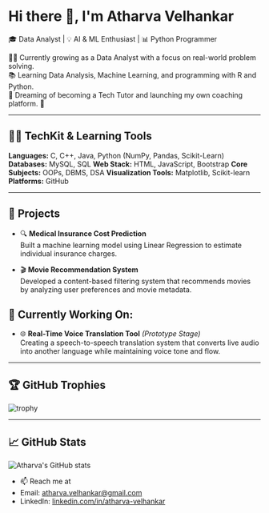 # Hi there 👋, I'm Atharva Velhankar

🎓 Data Analyst | 💡 AI & ML Enthusiast | 📊 Python Programmer

👨‍💻 Currently growing as a Data Analyst with a focus on real-world problem solving.  
📚 Learning Data Analysis, Machine Learning, and programming with R and Python.  
🎯 Dreaming of becoming a Tech Tutor and launching my own coaching platform. 🌟

---

## 👨‍💻 TechKit & Learning Tools

**Languages:**  C, C++, Java, Python (NumPy, Pandas, Scikit-Learn)
**Databases:**  MySQL, SQL
**Web Stack:**  HTML, JavaScript, Bootstrap
**Core Subjects:**  OOPs, DBMS, DSA
**Visualization Tools:**  Matplotlib, Scikit-learn
**Platforms:**  GitHub

---

## 🚀 Projects

- 🔍 **Medical Insurance Cost Prediction**  
  Built a machine learning model using Linear Regression to estimate individual insurance charges.

- 🎬 **Movie Recommendation System**  
  Developed a content-based filtering system that recommends movies by analyzing user preferences and movie metadata.

## 🌱 Currently Working On:

- 🌐 **Real-Time Voice Translation Tool** *(Prototype Stage)*  
  Creating a speech-to-speech translation system that converts live audio into another language while maintaining voice tone and flow.
  

---

## 🏆 GitHub Trophies
![trophy](https://github-profile-trophy.vercel.app/?username=athar1344&theme=onedark&no-frame=true&margin-w=15&margin-h=15)

---

## 📈 GitHub Stats
![Atharva's GitHub stats](https://github-readme-stats.vercel.app/api?username=athar1344&show_icons=true&theme=radical)


- 📫 Reach me at
- Email: [atharva.velhankar@gmail.com](mailto:atharva.velhankar@gmail.com)
- LinkedIn: [linkedin.com/in/atharva-velhankar](https://www.linkedin.com/in/atharva-velhankar)
